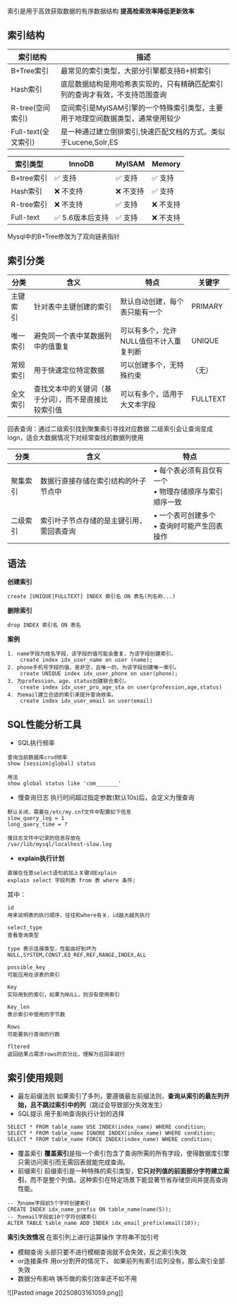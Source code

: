 索引是用于高效获取数据的有序数据结构
**提高检索效率降低更新效率**

## 索引结构
| 索引结构            | 描述                                         |
| --------------- | ------------------------------------------ |
| B+Tree索引        | 最常见的索引类型，大部分引擎都支持B+树索引                     |
| Hash索引          | 底层数据结构是用哈希表实现的，只有精确匹配索引列的查询才有效，不支持范围查询     |
| R-tree(空间索引)    | 空间索引是MyISAM引擎的一个特殊索引类型，主要用于地理空间数据类型，通常使用较少 |
| Full-text(全文索引) | 是一种通过建立倒排索引,快速匹配文档的方式。类似于Lucene,Solr,ES    |

|索引类型|InnoDB|MyISAM|Memory|
|---|---|---|---|
|B+tree索引|✅ 支持|✅ 支持|✅ 支持|
|Hash索引|❌ 不支持|❌ 不支持|✅ 支持|
|R-tree索引|❌ 不支持|✅ 支持|❌ 不支持|
|Full-text|✅ 5.6版本后支持|✅ 支持|❌ 不支持|

Mysql中的B+Tree修改为了双向链表指针

## 索引分类
| 分类     | 含义                         | 特点                    | 关键字      |
| ------ | -------------------------- | --------------------- | -------- |
| 主键索  引 | 针对表中主键创建的索引                | 默认自动创建，每个表只能有一个       | PRIMARY  |
| 唯一索引   | 避免同一个表中某数据列中的值重复           | 可以有多个，允许NULL值但不计入重复判断 | UNIQUE   |
| 常规索引   | 用于快速定位特定数据                 | 可以创建多个，无特殊约束          | （无）      |
| 全文索引   | 查找文本中的关键词（基于分词），而不是直接比较索引值 | 可以有多个，适用于大文本字段        | FULLTEXT |

回表查询：通过二级索引找到聚集索引寻找对应数据
二级索引会让查询变成logn，适合大数据情况下对经常查找的数据列使用

| 分类   | 含义                   | 特点                                 |
| ---- | -------------------- | ---------------------------------- |
| 聚集索引 | 数据行直接存储在索引结构的叶子节点中   | • 每个表必须有且仅有一个  <br>• 物理存储顺序与索引顺序一致 |
| 二级索引 | 索引叶子节点存储的是主键引用，需回表查询 | • 一个表可创建多个  <br>• 查询时可能产生回表操作      |

## 语法
**创建索引**
```mysql
create [UNIQUE|FULLTEXT] INDEX 索引名 ON 表名(列名称...)
```
**删除索引**
```mysql
drop INDEX 索引名 ON 表名
```

**案例**
```mysql
1. name字段为姓名字段，该字段的值可能会重复，为该字段创建索引。
    create index idx_user_name on user (name);
2. phone手机号字段的值，是非空，且唯一的，为该字段创建唯一索引。
    create UNIQUE index idx_user_phone on user(phone);
3. 为profession、age、status创建联合索引。
    create index idx_user_pro_age_sta on user(profession,age,status)
4. 为email建立合适的索引来提升查询效率。
    create index idx_user_email on user(email)
```

## SQL性能分析工具
- SQL执行频率
```mysql
查询当前数据库crud频率
show [session|global] status

用法
show global status like 'com_______'
```

- 慢查询日志
 执行时间超过指定参数(默认10s)后，会定义为慢查询
 ```config
 默认关闭，需要在/etc/my.cnf文件中配置如下信息
 slow_query_log = 1
 long_query_time = ?

慢日志文件中记录的信息存放在
/var/lib/mysql/localhost-slow.log
```

- **explain执行计划**
```mysql
直接在任意select语句前加上关键词Explain
explain select 字段列表 from 表 where 条件;
```

其中：
```
id 
用来说明表的执行顺序，往往和where有关，id越大越先执行

select_type 
查看查询类型

type 表示连接类型，性能由好到坏为
NULL,SYSTEM,CONST,EQ_REF,REF,RANGE,INDEX,ALL

possible_key 
可能应用在该表的索引

Key
实际用到的索引，如果为NULL，则没有使用索引

Key_len 
表示索引中使用的字节数

Rows
可能要执行查询的行数

fltered
返回结果占需求rows的百分比，理解为召回率就行
```

## 索引使用规则

- 最左前缀法则
    如果索引了多列，要遵循最左前缀法则，**查询从索引的最左列开始，且不跳过索引中的列**（跳过会导致部分失效发生）
- SQL提示
    用于影响查询执行计划的选择
```mysql
SELECT * FROM table_name USE INDEX(index_name) WHERE condition;
SELECT * FROM table_name IGNORE INDEX(index_name) WHERE condition;
SELECT * FROM table_name FORCE INDEX(index_name) WHERE condition;
```
- 覆盖索引
    **覆盖索引​**​是指一个索引包含了查询所需的所有字段，使得数据库引擎只需访问索引而无需回表就能完成查询。
- 前缀索引
    前缀索引是一种特殊的索引类型，**它只对列值的前面部分字符建立索引**，而不是整个列值。这种索引在特定场景下能显著节省存储空间并提高查询性能。
```mysql
-- 为name字段前5个字符创建索引
CREATE INDEX idx_name_prefix ON table_name(name(5));
-- 为email字段前10个字符创建索引
ALTER TABLE table_name ADD INDEX idx_email_prefix(email(10));
```


**索引失效情况**
    在索引列上进行运算操作
    字符串不加引号
- 模糊查询
    头部只要不进行模糊查询就不会失效，反之索引失效
- or连接条件
    用or分割开的情况下， 如果前列有索引后列没有，那么索引全部失效
- 数据分布影响 
    铸币做的索引效率还不如不用


![[Pasted image 20250803161059.png]]


